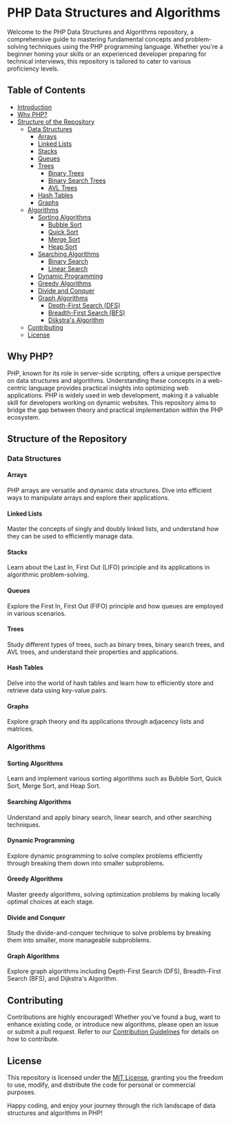 # PHP Data Structures and Algorithms

Welcome to the PHP Data Structures and Algorithms repository, a comprehensive guide to mastering fundamental concepts and problem-solving techniques using the PHP programming language. Whether you're a beginner honing your skills or an experienced developer preparing for technical interviews, this repository is tailored to cater to various proficiency levels.

## Table of Contents
- [Introduction](#php-data-structures-and-algorithms)
- [Why PHP?](#why-php)
- [Structure of the Repository](#structure-of-the-repository)
  - [Data Structures](#data-structures)
    - [Arrays](#arrays)
    - [Linked Lists](#linked-lists)
    - [Stacks](#stacks)
    - [Queues](#queues)
    - [Trees](#trees)
      - [Binary Trees](#binary-trees)
      - [Binary Search Trees](#binary-search-trees)
      - [AVL Trees](#avl-trees)
    - [Hash Tables](#hash-tables)
    - [Graphs](#graphs)
  - [Algorithms](#algorithms)
    - [Sorting Algorithms](#sorting-algorithms)
      - [Bubble Sort](#bubble-sort)
      - [Quick Sort](#quick-sort)
      - [Merge Sort](#merge-sort)
      - [Heap Sort](#heap-sort)
    - [Searching Algorithms](#searching-algorithms)
      - [Binary Search](#binary-search)
      - [Linear Search](#linear-search)
    - [Dynamic Programming](#dynamic-programming)
    - [Greedy Algorithms](#greedy-algorithms)
    - [Divide and Conquer](#divide-and-conquer)
    - [Graph Algorithms](#graph-algorithms)
      - [Depth-First Search (DFS)](#depth-first-search-dfs)
      - [Breadth-First Search (BFS)](#breadth-first-search-bfs)
      - [Dijkstra's Algorithm](#dijkstras-algorithm)
  - [Contributing](#contributing)
  - [License](#license)

## Why PHP?

PHP, known for its role in server-side scripting, offers a unique perspective on data structures and algorithms. Understanding these concepts in a web-centric language provides practical insights into optimizing web applications. PHP is widely used in web development, making it a valuable skill for developers working on dynamic websites. This repository aims to bridge the gap between theory and practical implementation within the PHP ecosystem.

## Structure of the Repository

### Data Structures

#### Arrays

PHP arrays are versatile and dynamic data structures. Dive into efficient ways to manipulate arrays and explore their applications.

#### Linked Lists

Master the concepts of singly and doubly linked lists, and understand how they can be used to efficiently manage data.

#### Stacks

Learn about the Last In, First Out (LIFO) principle and its applications in algorithmic problem-solving.

#### Queues

Explore the First In, First Out (FIFO) principle and how queues are employed in various scenarios.

#### Trees

Study different types of trees, such as binary trees, binary search trees, and AVL trees, and understand their properties and applications.

#### Hash Tables

Delve into the world of hash tables and learn how to efficiently store and retrieve data using key-value pairs.

#### Graphs

Explore graph theory and its applications through adjacency lists and matrices.

### Algorithms

#### Sorting Algorithms

Learn and implement various sorting algorithms such as Bubble Sort, Quick Sort, Merge Sort, and Heap Sort.

#### Searching Algorithms

Understand and apply binary search, linear search, and other searching techniques.

#### Dynamic Programming

Explore dynamic programming to solve complex problems efficiently through breaking them down into smaller subproblems.

#### Greedy Algorithms

Master greedy algorithms, solving optimization problems by making locally optimal choices at each stage.

#### Divide and Conquer

Study the divide-and-conquer technique to solve problems by breaking them into smaller, more manageable subproblems.

#### Graph Algorithms

Explore graph algorithms including Depth-First Search (DFS), Breadth-First Search (BFS), and Dijkstra's Algorithm.

## Contributing

Contributions are highly encouraged! Whether you've found a bug, want to enhance existing code, or introduce new algorithms, please open an issue or submit a pull request. Refer to our [Contribution Guidelines](CONTRIBUTING.md) for details on how to contribute.

## License

This repository is licensed under the [MIT License](LICENSE), granting you the freedom to use, modify, and distribute the code for personal or commercial purposes.

Happy coding, and enjoy your journey through the rich landscape of data structures and algorithms in PHP!
